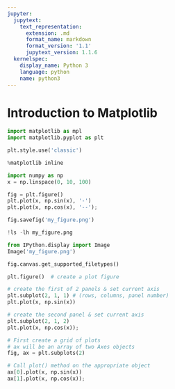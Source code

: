 ```yaml
---
jupyter:
  jupytext:
    text_representation:
      extension: .md
      format_name: markdown
      format_version: '1.1'
      jupytext_version: 1.1.6
  kernelspec:
    display_name: Python 3
    language: python
    name: python3
---
```


# Introduction to Matplotlib

```python
import matplotlib as mpl
import matplotlib.pyplot as plt
```

```python
plt.style.use('classic')
```

```python
%matplotlib inline
```

```python
import numpy as np
x = np.linspace(0, 10, 100)

fig = plt.figure()
plt.plot(x, np.sin(x), '-')
plt.plot(x, np.cos(x), '--');
```

```python
fig.savefig('my_figure.png')
```

```python
!ls -lh my_figure.png
```

```python
from IPython.display import Image
Image('my_figure.png')
```

```python
fig.canvas.get_supported_filetypes()
```

```python
plt.figure()  # create a plot figure

# create the first of 2 panels & set current axis
plt.subplot(2, 1, 1) # (rows, columns, panel number)
plt.plot(x, np.sin(x))

# create the second panel & set current axis
plt.subplot(2, 1, 2)
plt.plot(x, np.cos(x));
```

```python
# First create a grid of plots
# ax will be an array of two Axes objects
fig, ax = plt.subplots(2)

# Call plot() method on the appropriate object
ax[0].plot(x, np.sin(x))
ax[1].plot(x, np.cos(x));
```
